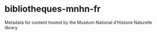 # bibliotheques-mnhn-fr
Metadata for content hosted by the Muséum National d’Histoire Naturelle library
